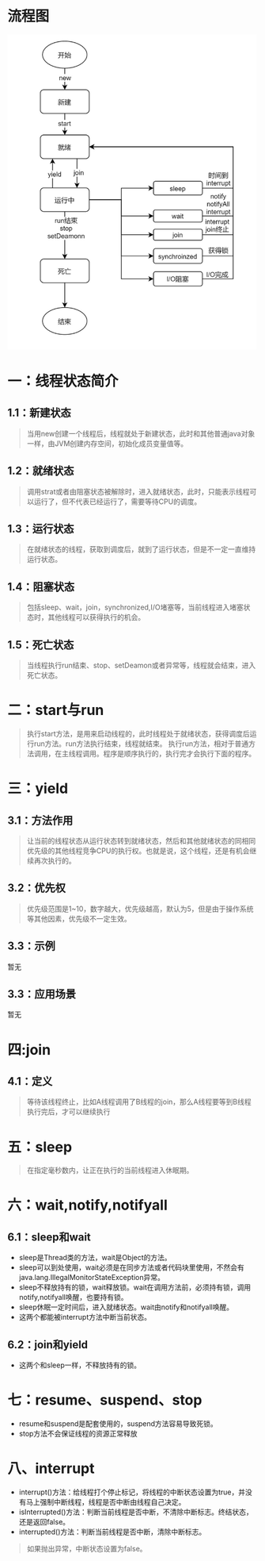 # 流程图

![ThreadLifeCycle](./imgs/ThreadLifeCycle.jpg)

# 一：线程状态简介

## 1.1：新建状态

> 当用new创建一个线程后，线程就处于新建状态，此时和其他普通java对象一样，由JVM创建内存空间，初始化成员变量值等。

## 1.2：就绪状态

> 调用strat或者由阻塞状态被解除时，进入就绪状态，此时，只能表示线程可以运行了，但不代表已经运行了，需要等待CPU的调度。

## 1.3：运行状态

> 在就绪状态的线程，获取到调度后，就到了运行状态，但是不一定一直维持运行状态。

## 1.4：阻塞状态

> 包括sleep、wait，join，synchronized,I/O堵塞等，当前线程进入堵塞状态时，其他线程可以获得执行的机会。

## 1.5：死亡状态

> 当线程执行run结束、stop、setDeamon或者异常等，线程就会结束，进入死亡状态。

# 二：start与run

> 执行start方法，是用来启动线程的，此时线程处于就绪状态，获得调度后运行run方法。run方法执行结束，线程就结束。 执行run方法，相对于普通方法调用，在主线程调用。程序是顺序执行的，执行完才会执行下面的程序。

# 三：yield

## 3.1：方法作用

> 让当前的线程状态从运行状态转到就绪状态，然后和其他就绪状态的同相同优先级的其他线程竞争CPU的执行权。也就是说，这个线程，还是有机会继续再次执行的。

## 3.2：优先权

> 优先级范围是1~10，数字越大，优先级越高，默认为5，但是由于操作系统等其他因素，优先级不一定生效。

## 3.3：示例

暂无

## 3.3：应用场景

暂无

# 四:join

## 4.1：定义

> 等待该线程终止，比如A线程调用了B线程的join，那么A线程要等到B线程执行完后，才可以继续执行

# 五：sleep

> 在指定毫秒数内，让正在执行的当前线程进入休眠期。

# 六：wait,notify,notifyall

## 6.1：sleep和wait

- sleep是Thread类的方法，wait是Object的方法。
- sleep可以到处使用，wait必须是在同步方法或者代码块里使用，不然会有java.lang.IllegalMonitorStateException异常。
- sleep不释放持有的锁，wait释放锁。wait在调用方法前，必须持有锁，调用notify,notifyall唤醒，也要持有锁。
- sleep休眠一定时间后，进入就绪状态。wait由notify和notifyall唤醒。
- 这两个都能被interrupt方法中断当前状态。

## 6.2：join和yield

- 这两个和sleep一样，不释放持有的锁。

# 七：resume、suspend、stop

- resume和suspend是配套使用的，suspend方法容易导致死锁。
- stop方法不会保证线程的资源正常释放

# 八、interrupt

- interrupt()方法：给线程打个停止标记，将线程的中断状态设置为true，并没有马上强制中断线程，线程是否中断由线程自己决定。
- isInterrupted()方法：判断当前线程是否中断，不清除中断标志。终结状态，还是返回false。
- interrupted()方法：判断当前线程是否中断，清除中断标志。

> 如果抛出异常，中断状态设置为false。


